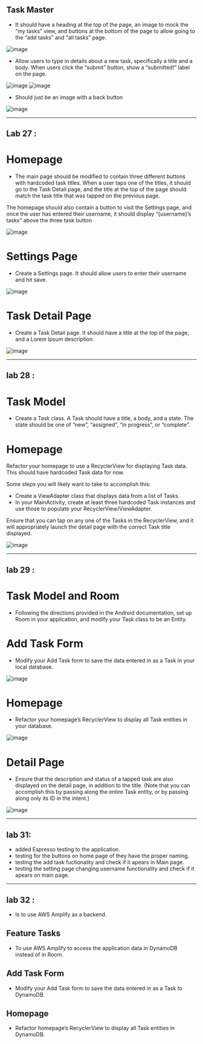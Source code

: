 ## Task Master
- It should have a heading at the top of the page, an image to mock the “my tasks” view, and buttons at the bottom of the page to allow going to the “add tasks” and “all tasks” page.

![image](screenshot/imageOne.png)

-  Allow users to type in details about a new task, specifically a title and a body. When users click the “submit” button, show a “submitted!” label on the page.

![image](screenshot/imageTwo.png)
![image](screenshot/imageThree.png)

- Should just be an image with a back button

![image](screenshot/imageFour.png)

***

## Lab 27 :


# Homepage
- The main page should be modified to contain three different buttons with hardcoded task titles. When a user taps one of the titles, it should go to the Task Detail page, and the title at the top of the page should match the task title that was tapped on the previous page.

The homepage should also contain a button to visit the Settings page, and once the user has entered their username, it should display “{username}’s tasks” above the three task button

![image](screenshot/imageFive.png)


# Settings Page

- Create a Settings page. It should allow users to enter their username and hit save.

![image](screenshot/imageSeven.png)

# Task Detail Page
- Create a Task Detail page. It should have a title at the top of the page, and a Lorem Ipsum description.

![image](screenshot/imageSix.png)

***

## lab 28 :

# Task Model

- Create a Task class. A Task should have a title, a body, and a state. The state should be one of “new”, “assigned”, “in progress”, or “complete”.

# Homepage

Refactor your homepage to use a RecyclerView for displaying Task data. This should have hardcoded Task data for now.

Some steps you will likely want to take to accomplish this:

   - Create a ViewAdapter class that displays data from a list of Tasks.
   -  In your MainActivity, create at least three hardcoded Task instances and use those to populate your RecyclerView/ViewAdapter.

Ensure that you can tap on any one of the Tasks in the RecyclerView, and it will appropriately launch the detail page with the correct Task title displayed.

![image](screenshot/imageEight.png)

***

## lab 29 :

# Task Model and Room

- Following the directions provided in the Android documentation, set up Room in your application, and modify your Task class to be an Entity.

# Add Task Form

- Modify your Add Task form to save the data entered in as a Task in your local database.

![image](screenshot/image11.png)

# Homepage

- Refactor your homepage’s RecyclerView to display all Task entities in your database.

![image](screenshot/image9.png)

# Detail Page

- Ensure that the description and status of a tapped task are also displayed on the detail page, in addition to the title. (Note that you can accomplish this by passing along the entire Task entity, or by passing along only its ID in the intent.)

![image](screenshot/image10.png)

***

## lab 31: 
+ added Espresso testing to the application.
+ testing for the buttons on home page of they have the proper naming.
+ testing the add task fuctionality and check if it apears in Main page.
+ testing the setting page changing username functionality and check if it apears on main page.

 ***
## lab 32 :

- Is to use AWS Amplify as a backend. 

## Feature Tasks
- To use AWS Amplify to access the application data in DynamoDB instead of in Room.

## Add Task Form
- Modify your Add Task form to save the data entered in as a Task to DynamoDB.

## Homepage
- Refactor homepage’s RecyclerView to display all Task entities in DynamoDB.